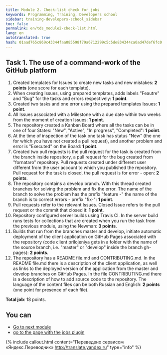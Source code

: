 ```yaml
---
title: Module 2. Check-list check for jobs
keywords: Programming, Training, Developers school
sidebar: training-developers-school_sidebar
toc: false
permalink: en/tds_module2-check-list.html
lang: en
autotranslated: true
hash: 01aad765c869c43344faa085598f79a6712299c5c5de834344ca0ad47def6fc0
---
```


## Task 1. The use of a command-work of the GitHub platform

1. Created templates for Issues to create new tasks and new mistakes: **2 points** (one score for each template).
2. When creating Issues, using prepared templates, adds labels "Feautre" and "Bug" for the tasks and errors respectively: **1 point**.
3. Created two tasks and one error using the prepared templates Issues: **1 point**.
4. All Issues associated with a Milestone with a due date within two weeks from the moment of creation Issues: **1 point**.
5. The repository created a Kanban Board where all the tasks can be in one of four States: "New", "Active", "In progress", "Completed": **1 point**.
6. At the time of inspection of the task one task has status "New" (the one for which you have not created a pull request), and another problem and error is "Executed" on the Board: **1 point**.
7. Created two pull requests is the pull request for the task is created from the branch inside repository, a pull request for the bug created from "fornataro" repository. Pull requests created under different user different from the user account to which you published the repository. Pull request for the task is closed, the pull request is for error - open: **2 points**.
8. The repository contains a develop branch. With this thread created branches for solving the problem and fix the error. The name of the branch to solve the problem has the prefix "feature -" the name of the branch is to correct errors - prefix "fix-": **1 point**.
9. Pull requests refer to the relevant Issues. Closed Issue refers to the pull request or the commit that closed it: **1 point**.
10. Repository configured server builds using Travis CI. In the server build runs tests for collections that are created when you run the task from the previous module, using the Newman: **3 points**.
11. Builds that run from the branches master and develop, initiate automatic deployment of the client application on GitHub Pages associated with the repository (code client prilojeniya gets in a folder with the name of the source branch, i.e. "master" or "develop" inside the branch gh-pages): **2 points**.
12. The repository has a README file.md and CONTRIBUTING.md. In the README file.md there is a description of the client application, as well as links to the deployed version of the application from the master and develop branches on GitHub Pages. In the file CONTRIBUTING.md there is a description of how to add source code to the repository. The language of the content files can be both Russian and English: **2 points** (one point for presence of each file).

**Total job**: 18 points.

## You can

* [Go to next module](tds_module3-about.html) <i class="fa fa-arrow-down" aria-hidden="true"></i>
* <i class="fa fa-arrow-left" aria-hidden="true"></i> [go to the page with the jobs plugin](tds_module2-tasks.html)



{% include callout.html content="Переведено сервисом «Яндекс.Переводчик» <http://translate.yandex.ru>" type="info" %}